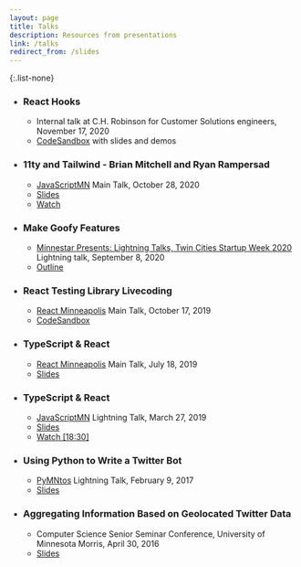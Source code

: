 ```yaml
---
layout: page
title: Talks
description: Resources from presentations
link: /talks
redirect_from: /slides
---
```



{:.list-none}
- ### React Hooks

  - Internal talk at C.H. Robinson for Customer Solutions engineers, <time datetime="2020-11-17">November 17, 2020</time>
  - [CodeSandbox](https://codesandbox.io/s/react-hooks-talk-m0eu2) with slides and demos

- ### 11ty and Tailwind - Brian Mitchell and Ryan Rampersad

  - [JavaScriptMN](https://www.meetup.com/JavaScriptMN/events/hmzgxrybcnblc/) Main Talk, <time datetime="2020-10-28">October 28, 2020</time>
  - [Slides](https://docs.google.com/presentation/d/1nBPdnQeX4tCqTghVEbq41KFMSIFD3-ebaOa4njK6nxQ/edit?usp=sharing)
  - [Watch](https://www.youtube.com/watch?v=oYJ_xpaCl18)

- ### Make Goofy Features

  - [Minnestar Presents: Lightning Talks, Twin Cities Startup Week 2020](https://www.twincitiesstartupweek.com) Lightning talk, <time datetime="2020-09-08">September 8, 2020</time>
  - [Outline](https://gist.github.com/BrianMitchL/f693f40c0850a58aa158d05cf4cf1267)

- ### React Testing Library Livecoding

  - [React Minneapolis](https://www.meetup.com/React-Minneapolis-Meetup/events/263988845/) Main Talk, <time dateTime="2019-10-17">October 17, 2019</time>
  - [CodeSandbox](https://codesandbox.io/embed/react-minneapolis-rtl-sandbox-txy5t)

- ### TypeScript & React

  - [React Minneapolis](https://www.meetup.com/React-Minneapolis-Meetup/events/257861771/) Main Talk, <time dateTime="2019-07-18">July 18, 2019</time>
  - [Slides](https://github.com/BrianMitchL/typescript-react-talk/tree/react-mpls-talk)

- ### TypeScript & React

  - [JavaScriptMN](https://www.meetup.com/JavaScriptMN/events/tqfvfqyzfbkc/)
    Lightning Talk, <time dateTime="2019-03-27">March 27, 2019</time>
  - [Slides](https://github.com/BrianMitchL/typescript-react-talk/tree/jsmn-lightning-talk)
  - [Watch [18:30]](https://youtu.be/p747lPJVHw0?t=900)

- ### Using Python to Write a Twitter Bot

  - [PyMNtos](https://www.meetup.com/PyMNtos-Twin-Cities-Python-User-Group/events/236807650/) Lightning Talk, <time dateTime="2017-02-09">February 9, 2017</time>
  - [Slides](/talks/python-twitter-bot)

- ### Aggregating Information Based on Geolocated Twitter Data
  - Computer Science Senior Seminar Conference, University of Minnesota Morris, <time dateTime="2016-04-30">April 30, 2016</time>
  - [Slides](https://github.com/UMM-CSci/senior-seminar/blob/master/_seminars/spring2016/mitchellslides.pdf)
